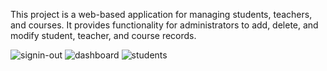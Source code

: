
This project is a web-based application for managing students, teachers, and courses. It provides functionality for administrators to add, delete, and modify student, teacher, and course records.

![signin-out](https://github.com/E-Chams/StudentsManagement/assets/119046986/eb4df96e-a3f7-4426-a9db-65924135cfed)
![dashboard](https://github.com/E-Chams/StudentsManagement/assets/119046986/3cc995ed-6134-4d82-8e22-354f789f6928)
![students](https://github.com/E-Chams/StudentsManagement/assets/119046986/1f042570-4f38-41d2-b512-5bee7188ba8f)
